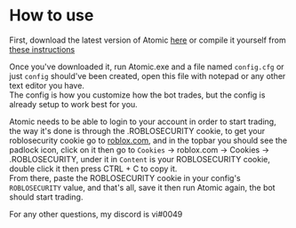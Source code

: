 # How to use

First, download the latest version of Atomic [here](https://github.com/viown/Atomic/releases) or compile it yourself from [these instructions](https://github.com/viown/Atomic/blob/master/Compiling.md)  

Once you've downloaded it, run Atomic.exe and a file named `config.cfg` or just `config` should've been created, open this file with notepad or any other text editor you have.  
The config is how you customize how the bot trades, but the config is already setup to work best for you.  

Atomic needs to be able to login to your account in order to start trading, the way it's done is through the .ROBLOSECURITY cookie, to get your roblosecurity cookie go to [roblox.com](https://www.roblox.com/home), and in the topbar you should see the padlock icon, click on it then go to `Cookies` -> roblox.com -> Cookies -> .ROBLOSECURITY, under it in `Content` is your ROBLOSECURITY cookie, double click it then press CTRL + C to copy it.  
From there, paste the ROBLOSECURITY cookie in your config's `ROBLOSECURITY` value, and that's all, save it then run Atomic again, the bot should start trading.  

For any other questions, my discord is vi#0049
